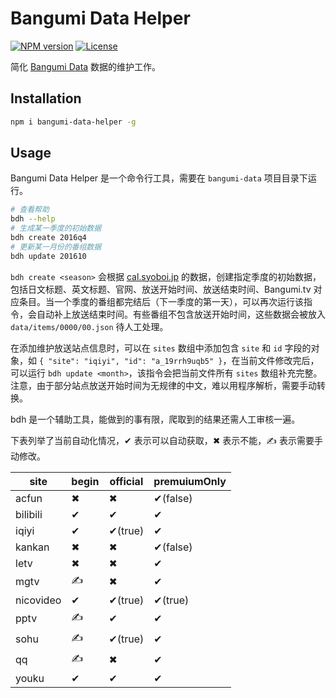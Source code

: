 # Bangumi Data Helper

[![NPM version](https://img.shields.io/npm/v/bangumi-data-helper.svg)](https://www.npmjs.com/package/bangumi-data-helper)
[![License](https://img.shields.io/npm/l/bangumi-data-helper.svg)](https://github.com/bangumi-data/helper/blob/master/LICENSE)

简化 [Bangumi Data](https://github.com/bangumi-data/bangumi-data) 数据的维护工作。

## Installation

```bash
npm i bangumi-data-helper -g
```

## Usage

Bangumi Data Helper 是一个命令行工具，需要在 `bangumi-data` 项目目录下运行。

```bash
# 查看帮助
bdh --help
# 生成某一季度的初始数据
bdh create 2016q4
# 更新某一月份的番组数据
bdh update 201610
```

`bdh create <season>` 会根据 [cal.syoboi.jp](http://cal.syoboi.jp/) 的数据，创建指定季度的初始数据，包括日文标题、英文标题、官网、放送开始时间、放送结束时间、Bangumi.tv 对应条目。当一个季度的番组都完结后（下一季度的第一天），可以再次运行该指令，会自动补上放送结束时间。有些番组不包含放送开始时间，这些数据会被放入 `data/items/0000/00.json` 待人工处理。

在添加维护放送站点信息时，可以在 `sites` 数组中添加包含 `site` 和 `id` 字段的对象，如 `{ "site": "iqiyi", "id": "a_19rrh9uqb5" }`，在当前文件修改完后，可以运行 `bdh update <month>`，该指令会把当前文件所有 `sites` 数组补充完整。注意，由于部分站点放送开始时间为无规律的中文，难以用程序解析，需要手动转换。

bdh 是一个辅助工具，能做到的事有限，爬取到的结果还需人工审核一遍。

下表列举了当前自动化情况，✔ 表示可以自动获取，✖ 表示不能，✍ 表示需要手动修改。

| site      | begin | official | premuiumOnly |
| --------- | ----- | -------- | ------------ |
| acfun     | ✖     | ✖       | ✔(false)    |
| bilibili  | ✔     | ✔       | ✔           |
| iqiyi     | ✔     | ✔(true) | ✔           |
| kankan    | ✖     | ✖       | ✔(false)    |
| letv      | ✖     | ✖       | ✔           |
| mgtv      | ✍     | ✖       | ✔           |
| nicovideo | ✔     | ✔(true) | ✔(true)     |
| pptv      | ✍     | ✔       | ✔           |
| sohu      | ✍     | ✔(true) | ✔           |
| qq        | ✍     | ✖       | ✔           |
| youku     | ✔     | ✔       | ✔           |
